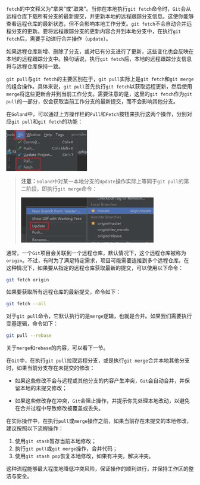 `fetch`的中文释义为“拿来”或“取来”。当你在本地执行`git fetch`命令时，`Git`会从远程仓库下载所有分支的最新提交，并更新本地的远程跟踪分支信息。这使你能够查看远程仓库的最新状态，但不会影响本地工作分支。`git fetch`不会自动合并远程分支的更新。要将远程跟踪分支的更新内容合并到本地分支中，在执行`git fetch`后，需要手动进行合并操作（`update`）。

如果远程仓库新增、删除了分支，或对已有分支进行了更新，这些变化也会反映在本地的远程跟踪分支中。换句话说，执行`git fetch`后，本地的远程跟踪分支信息将与远程仓库保持一致。

`git pull`与`git fetch`的主要区别在于，`git pull`实际上是`git fetch`和`git merge`的组合操作。具体来说，`git pull`首先执行`git fetch`以获取远程更新，然后使用`merge`将这些更新合并到当前工作分支。需要注意的是，这里的`git fetch`作为`git pull`的一部分，仅会获取当前工作分支的最新提交，而不会影响其他分支。

在`Goland`中，可以通过上方操作栏的`Pull`和`Fetch`按钮来执行这两个操作，分别对应`git pull`和`git fetch`的功能：

<img src="image/image-20240425184436359.png" alt="image-20240425184436359" style="zoom:80%;" />

> **注意：**`Goland`中对某一本地分支的`Update`操作实际上等同于`git pull`的第二阶段，即执行`git merge`命令：
>
> <img src="image/image-20240425184522233.png" alt="image-20240425184522233" style="zoom:80%;" />

通常，一个`Git`项目会关联到一个远程仓库，默认情况下，这个远程仓库被称为`origin`。不过，有时为了满足特定需求，项目可能需要连接到多个远程仓库。在这种情况下，如果要从指定的远程仓库获取最新的提交，可以使用以下命令：

```sh
git fetch origin
```

如果要获取所有远程仓库的最新提交，命令如下：

```sh
git fetch --all
```

对于`git pull`命令，它默认执行的是`merge`逻辑，也就是合并。如果我们需要执行变基逻辑，命令如下：

```sh
git pull --rebase
```

关于`merge`和`rebase`的内容，可以看下一节。

在`Git`中，在执行`git pull`拉取远程分支，或是执行`git merge`合并本地其他分支时，如果当前分支存在未提交的修改：

- 如果这些修改不会与远程或其他分支的内容产生冲突，`Git`会自动合并，并保留本地的未提交修改；

- 如果这些修改存在冲突，`Git`会阻止操作，并提示你先处理本地改动，以避免在合并过程中导致修改被覆盖或丢失。

在实际操作中，在执行`pull`或`merge`操作之前，如果当前存在未提交的本地修改，建议按照以下流程操作：

1. 使用`git stash`暂存当前本地修改；
2. 执行`git pull`或`git merge`操作，合并代码；
3. 使用`git stash pop`恢复本地修改，如果有冲突，解决冲突。

这种流程能够最大程度地降低冲突风险，保证操作的顺利进行，并保持工作区的整洁与安全。
